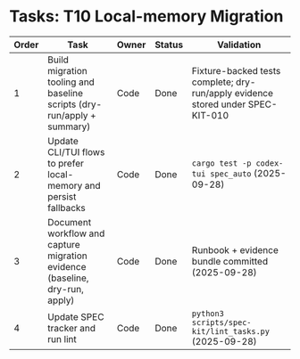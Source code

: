 # Tasks: T10 Local-memory Migration

| Order | Task | Owner | Status | Validation |
| --- | --- | --- | --- | --- |
| 1 | Build migration tooling and baseline scripts (dry-run/apply + summary) | Code | Done | Fixture-backed tests complete; dry-run/apply evidence stored under SPEC-KIT-010 |
| 2 | Update CLI/TUI flows to prefer local-memory and persist fallbacks | Code | Done | `cargo test -p codex-tui spec_auto` (2025-09-28) |
| 3 | Document workflow and capture migration evidence (baseline, dry-run, apply) | Code | Done | Runbook + evidence bundle committed (2025-09-28) |
| 4 | Update SPEC tracker and run lint | Code | Done | `python3 scripts/spec-kit/lint_tasks.py` (2025-09-28) |
